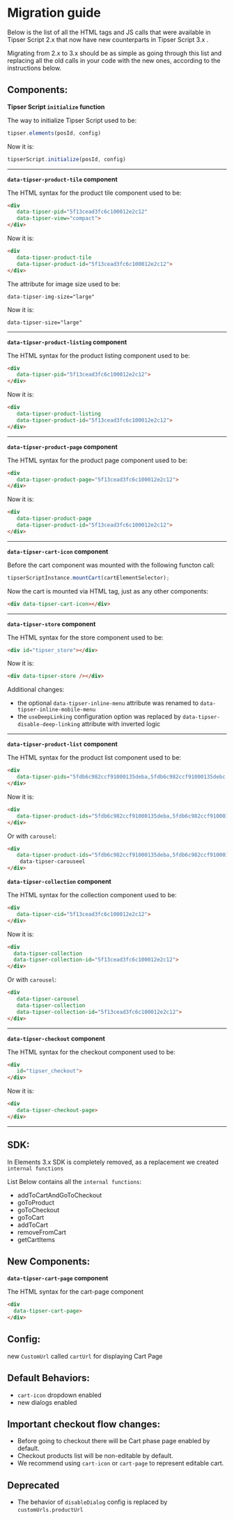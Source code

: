 # Migration guide

Below is the list of all the HTML tags and JS calls that were available in Tipser Script 2.x that now have new counterparts in Tipser Script 3.x .

Migrating from 2.x to 3.x should be as simple as going through this list and replacing all the old calls in your code with the new ones, according to the instructions below.

## Components:

**Tipser Script `initialize` function**

The way to initialize Tipser Script used to be:

```js
tipser.elements(posId, config)
```

Now it is:

```js
tipserScript.initialize(posId, config)
```

---

**`data-tipser-product-tile` component**

The HTML syntax for the product tile component used to be:

```html
<div 
   data-tipser-pid="5f13cead3fc6c100012e2c12" 
   data-tipser-view="compact">
</div>
```

Now it is:

```html
<div 
   data-tipser-product-tile 
   data-tipser-product-id="5f13cead3fc6c100012e2c12">
</div>
```

The attribute for image size used to be:

`data-tipser-img-size="large"`

Now it is:

`data-tipser-size="large"`


---

**`data-tipser-product-listing` component**

The HTML syntax for the product listing component used to be:

```html
<div
   data-tipser-pid="5f13cead3fc6c100012e2c12">
</div>
```

Now it is:

```html
<div 
   data-tipser-product-listing 
   data-tipser-product-id="5f13cead3fc6c100012e2c12">
</div>
```

---

**`data-tipser-product-page` component**

The HTML syntax for the product page component used to be:

```html
<div 
   data-tipser-product-page="5f13cead3fc6c100012e2c12">
</div>
```

Now it is:

```html
<div 
   data-tipser-product-page
   data-tipser-product-id="5f13cead3fc6c100012e2c12">
</div>
```

---

**`data-tipser-cart-icon` component**

Before the cart component was mounted with the following functon call:

```js
tipserScriptInstance.mountCart(cartElementSelector);
```

Now the cart is mounted via HTML tag, just as any other components:

```html
<div data-tipser-cart-icon></div>
``` 

---

**`data-tipser-store` component**

The HTML syntax for the store component used to be:

```html
<div id="tipser_store"></div>
```

Now it is:

```html
<div data-tipser-store /></div>
```

Additional changes:

- the optional `data-tipser-inline-menu` attribute was renamed to `data-tipser-inline-mobile-menu`
- the `useDeepLinking` configuration option was replaced by `data-tipser-disable-deep-linking` attribute with inverted logic   

---

**`data-tipser-product-list` component**

The HTML syntax for the product list component used to be:

```html
<div 
   data-tipser-pids="5fdb6c982ccf91000135deba,5fdb6c982ccf91000135debc,5fdb6c982ccf91000135debd,5fdb6c982ccf91000135debe,5fdb6c982ccf91000135dec0,5fdb6c982ccf91000135debb,5fdb6c982ccf91000135deb9">
</div>
```

Now it is:

```html
<div 
   data-tipser-product-ids="5fdb6c982ccf91000135deba,5fdb6c982ccf91000135debc,5fdb6c982ccf91000135debd,5fdb6c982ccf91000135debe,5fdb6c982ccf91000135dec0,5fdb6c982ccf91000135debb,5fdb6c982ccf91000135deb9">
</div>
```

Or with `carousel`:

```html
<div 
   data-tipser-product-ids="5fdb6c982ccf91000135deba,5fdb6c982ccf91000135debc,5fdb6c982ccf91000135debd,5fdb6c982ccf91000135debe,5fdb6c982ccf91000135dec0,5fdb6c982ccf91000135debb,5fdb6c982ccf91000135deb9">
	data-tipser-carouseel
</div>
```

**`data-tipser-collection` component**

The HTML syntax for the collection component used to be:

```html
<div
   data-tipser-cid="5f13cead3fc6c100012e2c12">
</div>
```

Now it is:

```html
<div
  data-tipser-collection
  data-tipser-collection-id="5f13cead3fc6c100012e2c12">
</div>
```

Or with `carousel`:

```html
<div
   data-tipser-carousel 
   data-tipser-collection
   data-tipser-collection-id="5f13cead3fc6c100012e2c12">
</div>
```

---

**`data-tipser-checkout` component**

The HTML syntax for the checkout component used to be:

```html
<div 
   id="tipser_checkout">
</div>
```

Now it is:

```html
<div 
   data-tipser-checkout-page>
</div>
```

---

## SDK:
   In Elements 3.x SDK is completely removed, as a replacement we created `internal functions` 

   List Below contains all the `internal functions`:
- addToCartAndGoToCheckout
- goToProduct
- goToCheckout
- goToCart
- addToCart
- removeFromCart
- getCartItems

## New Components:
**`data-tipser-cart-page` component**

   The HTML syntax for the cart-page component

 ```html
<div 
   data-tipser-cart-page>
</div>
```  
## Config:
   new `CustomUrl` called `cartUrl` for displaying Cart Page

## Default Behaviors:
-  `cart-icon` dropdown enabled
-  new dialogs enabled

## Important checkout flow changes:

- Before going to checkout there will be Cart phase page enabled by default.
- Checkout products list will be non-editable by default.
- We recommend using `cart-icon` or `cart-page` to represent editable cart.

## Deprecated

- The behavior of `disableDialog` config is replaced by `customUrls.productUrl`
